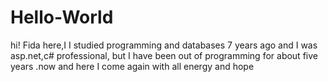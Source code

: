 # Hello-World

hi!
Fida here,I I studied programming and databases 7 years ago and I was asp.net,c# professional, but I have been out of programming for about five years .now and here I come again with all energy and hope
